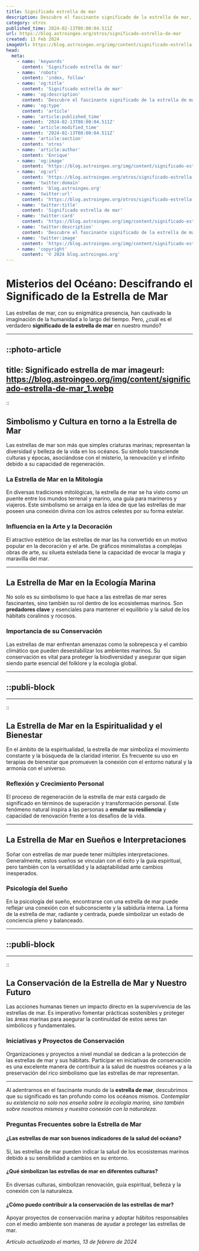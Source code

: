 ```yaml
---
title: Significado estrella de mar
description: Descubre el fascinante significado de la estrella de mar, ese ícono misterioso de la vida marina pleno de simbolismo y belleza natural.
category: otros
published_time: 2024-02-13T08:00:04.511Z
url: https://blog.astroingeo.org/otros/significado-estrella-de-mar
created: 13 Feb 2024
imageUrl: https://blog.astroingeo.org/img/content/significado-estrella-de-mar_1.webp
head:
  meta:
    - name: 'keywords'
      content: 'Significado estrella de mar'
    - name: 'robots'
      content: 'index, follow'
    - name: 'og:title'
      content: 'Significado estrella de mar'
    - name: 'og:description'
      content: 'Descubre el fascinante significado de la estrella de mar, ese ícono misterioso de la vida marina pleno de simbolismo y belleza natural.'
    - name: 'og:type'
      content: 'article'
    - name: 'article:published_time'
      content: '2024-02-13T08:00:04.511Z'
    - name: 'article:modified_time'
      content: '2024-02-13T08:00:04.511Z'
    - name: 'article:section'
      content: 'otros'
    - name: 'article:author'
      content: 'Enrique'
    - name: 'og:image'
      content: 'https://blog.astroingeo.org/img/content/significado-estrella-de-mar_1.webp'
    - name: 'og:url'
      content: 'https://blog.astroingeo.org/otros/significado-estrella-de-mar'
    - name: 'twitter:domain'
      content: 'blog.astroingeo.org'
    - name: 'twitter:url'
      content: 'https://blog.astroingeo.org/otros/significado-estrella-de-mar'
    - name: 'twitter:title'
      content: 'Significado estrella de mar'
    - name: 'twitter:card'
      content: 'https://blog.astroingeo.org/img/content/significado-estrella-de-mar_1.webp'
    - name: 'twitter:description'
      content: 'Descubre el fascinante significado de la estrella de mar, ese ícono misterioso de la vida marina pleno de simbolismo y belleza natural.'
    - name: 'twitter:image'
      content: 'https://blog.astroingeo.org/img/content/significado-estrella-de-mar_1.webp'
    - name: 'copyright'
      content: '© 2024 blog.astroingeo.org'
---
```

# Misterios del Océano: Descifrando el Significado de la Estrella de Mar

Las estrellas de mar, con su enigmática presencia, han cautivado la imaginación de la humanidad a lo largo del tiempo. Pero, ¿cuál es el verdadero **significado de la estrella de mar** en nuestro mundo?

---


::photo-article
---
title: Significado estrella de mar
imageurl: https://blog.astroingeo.org/img/content/significado-estrella-de-mar_1.webp
---
::



## Simbolismo y Cultura en torno a la Estrella de Mar

Las estrellas de mar son más que simples criaturas marinas; representan la diversidad y belleza de la vida en los océanos. Su símbolo transciende culturas y épocas, asociándose con el misterio, la renovación y el infinito debido a su capacidad de regeneración.

### La Estrella de Mar en la Mitología

En diversas tradiciones mitológicas, la estrella de mar se ha visto como un puente entre los mundos terrenal y marino, una guía para marineros y viajeros. Este simbolismo se arraiga en la idea de que las estrellas de mar poseen una conexión divina con los astros celestes por su forma estelar.

### Influencia en la Arte y la Decoración

El atractivo estético de las estrellas de mar las ha convertido en un motivo popular en la decoración y el arte. De gráficos minimalistas a complejas obras de arte, su silueta estelada tiene la capacidad de evocar la magia y maravilla del mar.

---

## La Estrella de Mar en la Ecología Marina

No solo es su simbolismo lo que hace a las estrellas de mar seres fascinantes, sino también su rol dentro de los ecosistemas marinos. Son **predadores clave** y esenciales para mantener el equilibrio y la salud de los hábitats coralinos y rocosos.

### Importancia de su Conservación

Las estrellas de mar enfrentan amenazas como la sobrepesca y el cambio climático que pueden desestabilizar los ambientes marinos. Su conservación es vital para proteger la biodiversidad y asegurar que sigan siendo parte esencial del folklore y la ecología global.

---


  ::publi-block
  ---
  ---
  ::
  
  

## La Estrella de Mar en la Espiritualidad y el Bienestar

En el ámbito de la espiritualidad, la estrella de mar simboliza el movimiento constante y la búsqueda de la claridad interior. Es frecuente su uso en terapias de bienestar que promueven la conexión con el entorno natural y la armonía con el universo.

### Reflexión y Crecimiento Personal

El proceso de regeneración de la estrella de mar está cargado de significado en términos de superación y transformación personal. Este fenómeno natural inspira a las personas a **emular su resiliencia** y capacidad de renovación frente a los desafíos de la vida.

---

## La Estrella de Mar en Sueños e Interpretaciones

Soñar con estrellas de mar puede tener múltiples interpretaciones. Generalmente, estos sueños se vinculan con el éxito y la guía espiritual, pero también con la versatilidad y la adaptabilidad ante cambios inesperados.

### Psicología del Sueño

En la psicología del sueño, encontrarse con una estrella de mar puede reflejar una conexión con el subconsciente y la sabiduría interna. La forma de la estrella de mar, radiante y centrada, puede simbolizar un estado de conciencia pleno y balanceado.

---


  ::publi-block
  ---
  ---
  ::
  
  

## La Conservación de la Estrella de Mar y Nuestro Futuro

Las acciones humanas tienen un impacto directo en la supervivencia de las estrellas de mar. Es imperativo fomentar prácticas sostenibles y proteger las áreas marinas para asegurar la continuidad de estos seres tan simbólicos y fundamentales.

### Iniciativas y Proyectos de Conservación

Organizaciones y proyectos a nivel mundial se dedican a la protección de las estrellas de mar y sus hábitats. Participar en iniciativas de conservación es una excelente manera de contribuir a la salud de nuestros océanos y a la preservación del rico simbolismo que las estrellas de mar representan.

---

Al adentrarnos en el fascinante mundo de la **estrella de mar**, descubrimos que su significado es tan profundo como los océanos mismos. *Contemplar su existencia no solo nos enseña sobre la ecología marina, sino también sobre nosotros mismos y nuestra conexión con la naturaleza*. 

### Preguntas Frecuentes sobre la Estrella de Mar

#### ¿Las estrellas de mar son buenos indicadores de la salud del océano?

Sí, las estrellas de mar pueden indicar la salud de los ecosistemas marinos debido a su sensibilidad a cambios en su entorno.

#### ¿Qué simbolizan las estrellas de mar en diferentes culturas?

En diversas culturas, simbolizan renovación, guía espiritual, belleza y la conexión con la naturaleza.

#### ¿Cómo puedo contribuir a la conservación de las estrellas de mar?

Apoyar proyectos de conservación marina y adoptar hábitos responsables con el medio ambiente son maneras de ayudar a proteger las estrellas de mar.

_Artículo actualizado el martes, 13 de febrero de 2024_